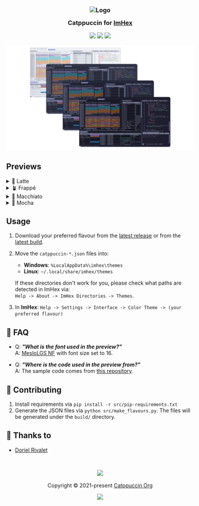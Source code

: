 <h3 align="center">
	<img src="https://raw.githubusercontent.com/catppuccin/catppuccin/main/assets/logos/exports/1544x1544_circle.png" width="100" alt="Logo"/><br/>
	<img src="https://raw.githubusercontent.com/catppuccin/catppuccin/main/assets/misc/transparent.png" height="30" width="0px"/>
	Catppuccin for <a href="https://imhex.werwolv.net/">ImHex</a>
	<img src="https://raw.githubusercontent.com/catppuccin/catppuccin/main/assets/misc/transparent.png" height="30" width="0px"/>
</h3>

<p align="center">
	<a href="https://github.com/catppuccin/imhex/stargazers"><img src="https://img.shields.io/github/stars/catppuccin/imhex?colorA=363a4f&colorB=b7bdf8&style=for-the-badge"></a>
	<a href="https://github.com/catppuccin/imhex/issues"><img src="https://img.shields.io/github/issues/catppuccin/imhex?colorA=363a4f&colorB=f5a97f&style=for-the-badge"></a>
	<a href="https://github.com/catppuccin/imhex/contributors"><img src="https://img.shields.io/github/contributors/catppuccin/imhex?colorA=363a4f&colorB=a6da95&style=for-the-badge"></a>
</p>

<p align="center">
	<img src="./assets/preview.webp"/>
</p>

## Previews

<details>
<summary>🌻 Latte</summary>
<img src="./assets/latte.webp"/>
</details>
<details>
<summary>🪴 Frappé</summary>
<img src="./assets/frappe.webp"/>
</details>
<details>
<summary>🌺 Macchiato</summary>
<img src="./assets/macchiato.webp"/>
</details>
<details>
<summary>🌿 Mocha</summary>
<img src="./assets/mocha.webp"/>
</details>

## Usage

1. Download your preferred flavour from the
   [latest release](https://github.com/catppuccin/imhex/releases/latest) or
   from the [latest build](https://github.com/catppuccin/imhex/actions/workflows/build.yml).
2. Move the `catppuccin-*.json` files into:
    - **Windows**: `%LocalAppData%\imhex\themes`
    - **Linux**: `~/.local/share/imhex/themes`

   If these directories don't work for you, please check what paths are detected in ImHex via:  
   `Help -> About -> ImHex Directories -> Themes`.
3. In **ImHex**: `Help -> Settings -> Interface -> Color Theme -> (your preferred flavour)`

## 🙋 FAQ

- Q: **_"What is the font used in the preview?"_**\
  A: [MesloLGS NF](https://github.com/romkatv/powerlevel10k#how-was-the-recommended-font-created) with font size set to 16.

- Q: **_"Where is the code used in the preview from?"_**\
  A: The sample code comes from [this repository](https://github.com/var-username/Monster-Hunter-Frontier-Patterns).

## 👐 Contributing

1. Install requirements via `pip install -r src/pip-requirements.txt`
2. Generate the JSON files via `python src/make_flavours.py`. The files will be generated under the `build/` directory.

## 💝 Thanks to

- [Doriel Rivalet](https://github.com/DorielRivalet)

&nbsp;

<p align="center">
	<img src="https://raw.githubusercontent.com/catppuccin/catppuccin/main/assets/footers/gray0_ctp_on_line.svg?sanitize=true" />
</p>

<p align="center">
	Copyright &copy; 2021-present <a href="https://github.com/catppuccin" target="_blank">Catppuccin Org</a>
</p>

<p align="center">
	<a href="https://github.com/catppuccin/catppuccin/blob/main/LICENSE"><img src="https://img.shields.io/static/v1.svg?style=for-the-badge&label=License&message=MIT&logoColor=d9e0ee&colorA=363a4f&colorB=b7bdf8"/></a>
</p>
